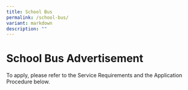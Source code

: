 ```yaml
---
title: School Bus
permalink: /school-bus/
variant: markdown
description: ""
---
```

<h1>School Bus Advertisement</h1>

<p>To apply, please refer to the Service Requirements and the Application Procedure below.</p>